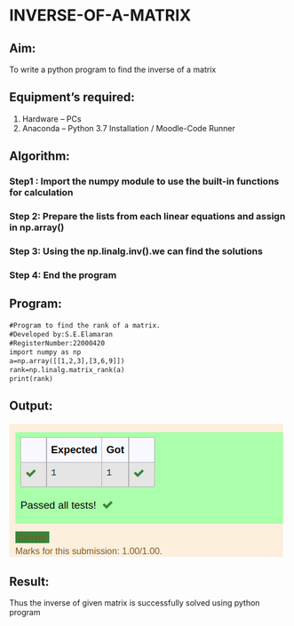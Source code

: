# INVERSE-OF-A-MATRIX
## Aim:
To write a python program to find the inverse of a matrix
## Equipment’s required:
1. 	Hardware – PCs
2. 	Anaconda – Python 3.7 Installation / Moodle-Code Runner
## Algorithm:
### Step1 : Import the numpy module to use the built-in functions for calculation
### Step 2: Prepare the lists from each linear equations and assign in np.array()
### Step 3: Using the np.linalg.inv().we can find the solutions
### Step 4: End the program

## Program:
```
#Program to find the rank of a matrix.
#Developed by:S.E.Elamaran
#RegisterNumber:22000420
import numpy as np
a=np.array([[1,2,3],[3,6,9]])
rank=np.linalg.matrix_rank(a)
print(rank)
```
## Output:
![output](9d.png)
## Result:
Thus the inverse of given matrix is successfully solved using python program

